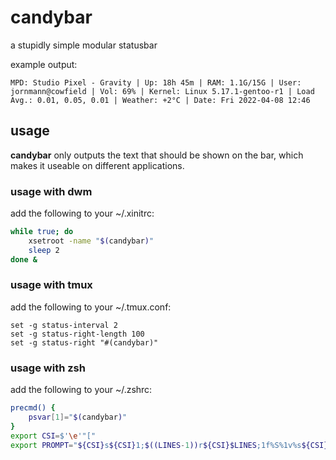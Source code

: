 # candybar
a stupidly simple modular statusbar

example output:
```
MPD: Studio Pixel - Gravity | Up: 18h 45m | RAM: 1.1G/15G | User: jornmann@cowfield | Vol: 69% | Kernel: Linux 5.17.1-gentoo-r1 | Load Avg.: 0.01, 0.05, 0.01 | Weather: +2°C | Date: Fri 2022-04-08 12:46
```

## usage
**candybar** only outputs the text that should be shown on the bar, which makes it useable on different applications.
### usage with dwm
add the following to your ~/.xinitrc:
```sh
while true; do
	xsetroot -name "$(candybar)"
	sleep 2
done &
```
### usage with tmux
add the following to your ~/.tmux.conf:
```tmux
set -g status-interval 2
set -g status-right-length 100
set -g status-right "#(candybar)"
```
### usage with zsh
add the following to your ~/.zshrc:
```zsh
precmd() {
	psvar[1]="$(candybar)"
}
export CSI=$'\e'"["
export PROMPT="${CSI}s${CSI}1;$((LINES-1))r${CSI}$LINES;1f%S%1v%s${CSI}K${CSI}u${PROMPT}"
```

